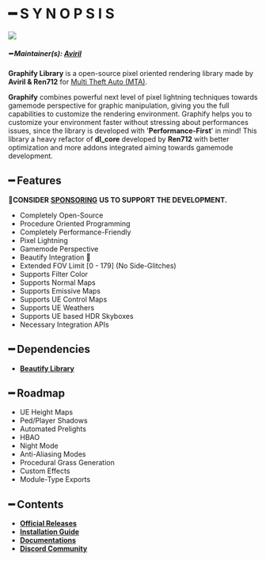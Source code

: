 # ━ S Y N O P S I S

![](#)

##### ━ Maintainer(s): [Aviril](https://github.com/Aviril)

**Graphify Library** is a open-source pixel oriented rendering library made by **Aviril & Ren712** for [Multi Theft Auto \(MTA\)](https://multitheftauto.com/).

**Graphify** combines powerful next level of pixel lightning techniques towards gamemode perspective for graphic manipulation, giving you the full capabilities to customize the rendering environment. Graphify helps you to customize your environment faster without stressing about performances issues, since the library is developed with '**Performance-First**' in mind! This library a heavy refactor of **dl_core** developed by **Ren712** with better optimization and more addons integrated aiming towards gamemode development.

## ━ Features

💎**CONSIDER** [**SPONSORING**](https://ko-fi.com/ovileamriam) **US TO SUPPORT THE DEVELOPMENT.**

* Completely Open-Source
* Procedure Oriented Programming
* Completely Performance-Friendly
* Pixel Lightning
* Gamemode Perspective
* Beautify Integration 🎨
* Extended FOV Limit [0 - 179] (No Side-Glitches)
* Supports Filter Color
* Supports Normal Maps
* Supports Emissive Maps
* Supports UE Control Maps
* Supports UE Weathers
* Supports UE based HDR Skyboxes
* Necessary Integration APIs

## ━ Dependencies

* [**Beautify Library**](https://github.com/OvileAmriam/MTA-Beautify-Library)

## ━ Roadmap

* UE Height Maps
* Ped/Player Shadows
* Automated Prelights
* HBAO
* Night Mode
* Anti-Aliasing Modes
* Procedural Grass Generation
* Custom Effects
* Module-Type Exports

## ━ Contents

* [**Official Releases**](https://github.com/OvileAmriam/MTA-Graphify-Library/releases)
* [**Installation Guide**](#)
* [**Documentations**](#)
* [**Discord Community**](http://discord.gg/sVCnxPW)

